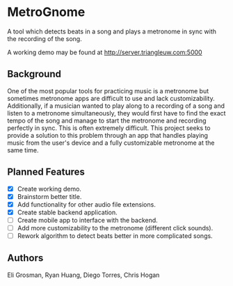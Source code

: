 # MetroGnome

A tool which detects beats in a song and plays a metronome in sync with the
recording of the song.

A working demo may be found at http://server.triangleuw.com:5000

## Background

One of the most popular tools for practicing music is a metronome but sometimes
metronome apps are difficult to use and lack customizability. Additionally,
if a musician wanted to play along to a recording of a song and listen to a
metronome simultaneously, they would first have to find the exact tempo of the 
song and manage to start the metronome and recording perfectly in sync. This
is often extremely difficult. This project seeks to provide a solution to
this problem through an app that handles playing music from the user's device
and a fully customizable metronome at the same time.

## Planned Features
- [x] Create working demo.
- [x] Brainstorm better title.
- [x] Add functionality for other audio file extensions.
- [x] Create stable backend application.
- [ ] Create mobile app to interface with the backend.
- [ ] Add more customizability to the metronome (different click sounds).
- [ ] Rework algorithm to detect beats better in more complicated songs.

## Authors

Eli Grosman, Ryan Huang, Diego Torres, Chris Hogan
